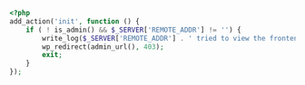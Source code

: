 ---
---
```php
<?php
add_action('init', function () {
    if ( ! is_admin() && $_SERVER['REMOTE_ADDR'] != '') {
        write_log($_SERVER['REMOTE_ADDR'] . ' tried to view the frontend. ' . $_SERVER['REQUEST_URI']);
        wp_redirect(admin_url(), 403);
        exit;
    }
});
```
<script src="https://gist.github.com/Mallinanga/ec160eb3608e846b317f.js"></script>
